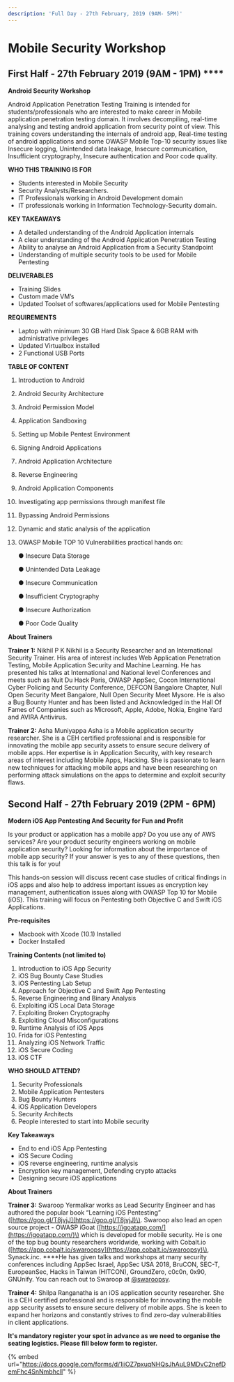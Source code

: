 ```yaml
---
description: 'Full Day - 27th February, 2019 (9AM- 5PM)'
---
```


# Mobile Security Workshop

## First Half - 27th February 2019 \(9AM - 1PM\) ****

**Android Security Workshop** 

Android Application Penetration Testing Training is intended for students/professionals who are interested to make career in Mobile application penetration testing domain. It involves decompiling, real-time analysing and testing android application from security point of view. This training covers understanding the internals of android app, Real-time testing of android applications and some OWASP Mobile Top-10 security issues like Insecure logging, Unintended data leakage, Insecure communication, Insufficient cryptography, Insecure authentication and Poor code quality.

**WHO THIS TRAINING IS FOR** 

* Students interested in Mobile Security 
* Security Analysts/Researchers.
* IT Professionals working in Android Development domain
* IT professionals working in Information Technology-Security domain.

**KEY TAKEAWAYS** 

* A detailed understanding of the Android Application internals 
* A clear understanding of the Android Application Penetration Testing
* Ability to analyse an Android Application from a Security Standpoint 
* Understanding of multiple security tools to be used for Mobile Pentesting

**DELIVERABLES**  

* Training Slides 
* Custom made VM’s 
* Updated Toolset of softwares/applications used for Mobile Pentesting

**REQUIREMENTS**

* Laptop with minimum 30 GB Hard Disk Space & 6GB RAM with administrative privileges 
* Updated Virtualbox installed
* 2 Functional USB Ports

**TABLE OF CONTENT**

1. Introduction to Android
2. Android Security Architecture
3. Android Permission Model
4. Application Sandboxing
5. Setting up Mobile Pentest Environment
6. Signing Android Applications
7. Android Application Architecture
8. Reverse Engineering
9. Android Application Components
10. Investigating app permissions through manifest file
11. Bypassing Android Permissions
12. Dynamic and static analysis of the application
13. OWASP Mobile TOP 10 Vulnerabilities practical hands on:

    ● Insecure Data Storage

    ● Unintended Data Leakage

    ● Insecure Communication

    ● Insufficient Cryptography

    ● Insecure Authorization

    ● Poor Code Quality

**About Trainers**

**Trainer 1:** Nikhil P K Nikhil is a Security Researcher and an International Security Trainer. His area of interest includes Web Application Penetration Testing, Mobile Application Security and Machine Learning. He has presented his talks at International and National level Conferences and meets such as Nuit Du Hack Paris, OWASP AppSec, Cocon International Cyber Policing and Security Conference, DEFCON Bangalore Chapter, Null Open Security Meet Bangalore, Null Open Security Meet Mysore. He is also a Bug Bounty Hunter and has been listed and Acknowledged in the Hall Of Fames of Companies such as Microsoft, Apple, Adobe, Nokia, Engine Yard and AVIRA Antivirus.

**Trainer 2:** Asha Muniyappa Asha is a Mobile application security researcher. She is a CEH certified professional and is responsible for innovating the mobile app security assets to ensure secure delivery of mobile apps. Her expertise is in Application Security, with key research areas of interest including Mobile Apps, Hacking. She is passionate to learn new techniques for attacking mobile apps and have been researching on performing attack simulations on the apps to determine and exploit security flaws.

## Second Half  - 27th February 2019 \(2PM - 6PM\)

**Modern iOS App Pentesting And Security for Fun and Profit**

Is your product or application has a mobile app? Do you use any of AWS services? Are your product security engineers working on mobile application security? Looking for information about the importance of mobile app security? If your answer is yes to any of these questions, then this talk is for you!

This hands-on session will discuss recent case studies of critical findings in iOS apps and also help to address important issues as encryption key management, authentication issues along with OWASP Top 10 for Mobile \(iOS\). This training will focus on Pentesting both Objective C and Swift iOS Applications.

**Pre-requisites**

* Macbook with Xcode \(10.1\) Installed
* Docker Installed

**Training Contents \(not limited to\)**

1. Introduction to iOS App Security
2. iOS Bug Bounty Case Studies
3. iOS Pentesting Lab Setup
4. Approach for Objective C and Swift App Pentesting
5. Reverse Engineering and Binary Analysis
6. Exploiting iOS Local Data Storage
7. Exploiting Broken Cryptography
8. Exploiting Cloud Misconfigurations
9. Runtime Analysis of iOS Apps
10. Frida for iOS Pentesting
11. Analyzing iOS Network Traffic
12. iOS Secure Coding
13. iOS CTF

**WHO SHOULD ATTEND?**

1. Security Professionals
2. Mobile Application Pentesters
3. Bug Bounty Hunters
4. iOS Application Developers
5. Security Architects
6. People interested to start into Mobile security

**Key Takeaways**

* End to end iOS App Pentesting
* iOS Secure Coding
* iOS reverse engineering, runtime analysis
* Encryption key management, Defending crypto attacks
* Designing secure iOS applications

**About Trainers**

**Trainer 3:** Swaroop Yermalkar works as Lead Security Engineer and has authored the popular book “Learning iOS Pentesting” \([https://goo.gl/T8jvjJ](https://goo.gl/T8jvjJ)\). Swaroop also lead an open source project - OWASP iGoat \([https://igoatapp.com/](https://igoatapp.com/)\) which is developed for mobile security. He is one of the top bug bounty researchers worldwide, working with Cobalt.io \([https://app.cobalt.io/swaroopsy](https://app.cobalt.io/swaroopsy)\), Synack.inc. ****He has given talks and workshops at many security conferences including AppSec Israel, AppSec USA 2018, BruCON, SEC-T, EuropeanSec, Hacks in Taiwan \(HITCON\), GroundZero, c0c0n, 0x90, GNUnify. You can reach out to Swaroop at [@swaroopsy](https://twitter.com/swaroopsy).

**Trainer 4:** Shilpa Ranganatha is an iOS  application security researcher. She is a CEH certified professional and is responsible for innovating the mobile app security assets to ensure secure delivery of mobile apps. She is keen to expand her horizons and constantly strives to find zero-day vulnerabilities in client  applications.

**It's mandatory register your spot in advance as we need to organise the seating logistics. Please fill below form to register.**

{% embed url="https://docs.google.com/forms/d/1jiOZ7pxuqNHQsJhAuL9MDvC2nefDemFhc4SnNmbhclI" %}


